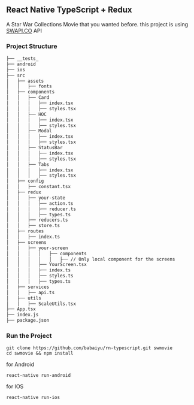 ## React Native TypeScript + Redux
A Star War Collections Movie that you wanted before.
this project is using [SWAPI.CO](https://swapi.co/) API

### Project Structure

```bash
├── __tests_
├── android
├── ios
├── src
│   ├── assets
│   │   ├── fonts
│   ├── components
│   │   ├── Card
│   │   │   ├── index.tsx
│   │   │   ├── styles.tsx
│   │   ├── HOC
│   │   │   ├── index.tsx
│   │   │   ├── styles.tsx
│   │   ├── Modal
│   │   │   ├── index.tsx
│   │   │   ├── styles.tsx
│   │   ├── StatusBar
│   │   │   ├── index.tsx
│   │   │   ├── styles.tsx
│   │   ├── Tabs
│   │   │   ├── index.tsx
│   │   │   ├── styles.tsx
│   ├── config
│   │   ├── constant.tsx
│   ├── redux
│   │   ├── your-state
│   │   │   ├── action.ts
│   │   │   ├── reducer.ts
│   │   │   ├── types.ts
│   │   ├── reducers.ts
│   │   ├── store.ts
│   ├── routes
│   │   ├── index.ts
│   ├── screens
│   │   ├── your-screen
│   │   │   │   ├── components
│   │   │   │   │   ├── // Only local component for the screens
│   │   │   ├── YourScreen.tsx
│   │   │   ├── index.ts
│   │   │   ├── styles.ts
│   │   │   ├── types.ts
│   ├── services
│   │   ├── api.ts
│   ├── utils
│   │   ├── ScaleUtils.tsx
├── App.tsx
├── index.js
├── package.json
```

### Run the Project

```
git clone https://github.com/babaiyu/rn-typescript.git swmovie
cd swmovie && npm install
```

for Android

```
react-native run-android
```

for IOS
```
react-native run-ios
```
